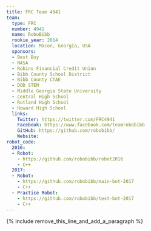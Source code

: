 ```yaml
---
title: FRC Team 4941
team:
  type: FRC
  number: 4941
  name: RoboBibb
  rookie_year: 2014
  location: Macon, Georgia, USA
  sponsors:
  - Best Buy
  - NASA
  - Robins Financial Credit Union
  - Bibb County School District
  - Bibb County CTAE
  - DOD STEM
  - Middle Georgia State University
  - Central High School
  - Rutland High School
  - Howard High School
  links:
    Twitter: https://twitter.com/FRC4941
    Facebook: https://www.facebook.com/teamrobobibb
    GitHub: https://github.com/robobibb/
    Website:
robot_code:
  2016:
  - Robot:
    - https://github.com/robobibb/robot2016
    - C++
  2017:
  - Robot:
    - https://github.com/robobibb/main-bot-2017
    - C++
  - Practice Robot:
    - https://github.com/robobibb/test-bot-2017
    - C++
---
```


{% include remove_this_line_and_add_a_paragraph %}